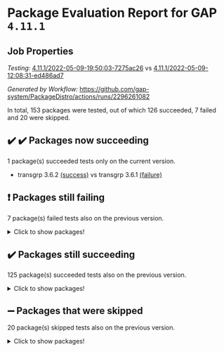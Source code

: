 # Package Evaluation Report for GAP `4.11.1`

## Job Properties

*Testing:* [4.11.1/2022-05-09-19:50:03-7275ac26](https://github.com/gap-system/PackageDistro/blob/data/reports/4.11.1/2022-05-09-19:50:03-7275ac26) vs [4.11.1/2022-05-09-12:08:31-ed486ad7](https://github.com/gap-system/PackageDistro/blob/data/reports/4.11.1/2022-05-09-12:08:31-ed486ad7)

*Generated by Workflow:* https://github.com/gap-system/PackageDistro/actions/runs/2296261082

In total, 153 packages were tested, out of which 126 succeeded, 7 failed and 20 were skipped.

## :heavy_check_mark: :heavy_check_mark: Packages now succeeding

1 package(s) succeeded tests only on the current version.
- transgrp 3.6.2 [(success)](https://github.com/gap-system/PackageDistro/runs/6358206764?check_suite_focus=true) vs transgrp 3.6.1 [(failure)](https://github.com/gap-system/PackageDistro/runs/6351098925?check_suite_focus=true)

## :exclamation: Packages still failing

7 package(s) failed tests also on the previous version.
<details><summary>Click to show packages!</summary>

- fining 1.4.1 [(failure)](https://github.com/gap-system/PackageDistro/runs/6358198901?check_suite_focus=true)
- francy 1.2.4 [(failure)](https://github.com/gap-system/PackageDistro/runs/6358199401?check_suite_focus=true)
- hap 1.39 [(failure)](https://github.com/gap-system/PackageDistro/runs/6358200336?check_suite_focus=true)
- normalizinterface 1.3.2 [(failure)](https://github.com/gap-system/PackageDistro/runs/6358203322?check_suite_focus=true)
- packagemanager 1.2 [(failure)](https://github.com/gap-system/PackageDistro/runs/6358203825?check_suite_focus=true)
- recog 1.3.2 [(failure)](https://github.com/gap-system/PackageDistro/runs/6358205001?check_suite_focus=true)
- semigroups 4.0.0 [(failure)](https://github.com/gap-system/PackageDistro/runs/6358205490?check_suite_focus=true)
</details>

## :heavy_check_mark: Packages still succeeding

125 package(s) succeeded tests also on the previous version.
<details><summary>Click to show packages!</summary>

- ace 5.4 [(success)](https://github.com/gap-system/PackageDistro/runs/6358195536?check_suite_focus=true)
- aclib 1.3.2 [(success)](https://github.com/gap-system/PackageDistro/runs/6358195626?check_suite_focus=true)
- agt 0.2 [(success)](https://github.com/gap-system/PackageDistro/runs/6358195714?check_suite_focus=true)
- alnuth 3.2.1 [(success)](https://github.com/gap-system/PackageDistro/runs/6358195791?check_suite_focus=true)
- anupq 3.2.6 [(success)](https://github.com/gap-system/PackageDistro/runs/6358196000?check_suite_focus=true)
- atlasrep 2.1.2 [(success)](https://github.com/gap-system/PackageDistro/runs/6358196086?check_suite_focus=true)
- autodoc 2022.03.10 [(success)](https://github.com/gap-system/PackageDistro/runs/6358196149?check_suite_focus=true)
- automata 1.15 [(success)](https://github.com/gap-system/PackageDistro/runs/6358196215?check_suite_focus=true)
- automgrp 1.3.2 [(success)](https://github.com/gap-system/PackageDistro/runs/6358196317?check_suite_focus=true)
- autpgrp 1.10.2 [(success)](https://github.com/gap-system/PackageDistro/runs/6358196424?check_suite_focus=true)
- cap 2022.05-02 [(success)](https://github.com/gap-system/PackageDistro/runs/6358196518?check_suite_focus=true)
- caratinterface 2.3.3 [(success)](https://github.com/gap-system/PackageDistro/runs/6358196599?check_suite_focus=true)
- cddinterface 2020.06.24 [(success)](https://github.com/gap-system/PackageDistro/runs/6358196741?check_suite_focus=true)
- circle 1.6.5 [(success)](https://github.com/gap-system/PackageDistro/runs/6358196820?check_suite_focus=true)
- classicpres 1.22 [(success)](https://github.com/gap-system/PackageDistro/runs/6358196908?check_suite_focus=true)
- cohomolo 1.6.10 [(success)](https://github.com/gap-system/PackageDistro/runs/6358196993?check_suite_focus=true)
- congruence 1.2.4 [(success)](https://github.com/gap-system/PackageDistro/runs/6358197085?check_suite_focus=true)
- corelg 1.56 [(success)](https://github.com/gap-system/PackageDistro/runs/6358197155?check_suite_focus=true)
- crime 1.6 [(success)](https://github.com/gap-system/PackageDistro/runs/6358197267?check_suite_focus=true)
- crisp 1.4.5 [(success)](https://github.com/gap-system/PackageDistro/runs/6358197333?check_suite_focus=true)
- crypting 0.10 [(success)](https://github.com/gap-system/PackageDistro/runs/6358197412?check_suite_focus=true)
- cryst 4.1.24 [(success)](https://github.com/gap-system/PackageDistro/runs/6358197505?check_suite_focus=true)
- crystcat 1.1.9 [(success)](https://github.com/gap-system/PackageDistro/runs/6358197584?check_suite_focus=true)
- ctbllib 1.3.4 [(success)](https://github.com/gap-system/PackageDistro/runs/6358197699?check_suite_focus=true)
- cubefree 1.19 [(success)](https://github.com/gap-system/PackageDistro/runs/6358197771?check_suite_focus=true)
- curlinterface 2.2.2 [(success)](https://github.com/gap-system/PackageDistro/runs/6358197854?check_suite_focus=true)
- cvec 2.7.5 [(success)](https://github.com/gap-system/PackageDistro/runs/6358197934?check_suite_focus=true)
- datastructures 0.2.7 [(success)](https://github.com/gap-system/PackageDistro/runs/6358198024?check_suite_focus=true)
- deepthought 1.0.5 [(success)](https://github.com/gap-system/PackageDistro/runs/6358198107?check_suite_focus=true)
- design 1.7 [(success)](https://github.com/gap-system/PackageDistro/runs/6358198181?check_suite_focus=true)
- difsets 2.3.1 [(success)](https://github.com/gap-system/PackageDistro/runs/6358198281?check_suite_focus=true)
- digraphs 1.5.2 [(success)](https://github.com/gap-system/PackageDistro/runs/6358198366?check_suite_focus=true)
- edim 1.3.5 [(success)](https://github.com/gap-system/PackageDistro/runs/6358198455?check_suite_focus=true)
- example 4.3.1 [(success)](https://github.com/gap-system/PackageDistro/runs/6358198542?check_suite_focus=true)
- factint 1.6.3 [(success)](https://github.com/gap-system/PackageDistro/runs/6358198640?check_suite_focus=true)
- ferret 1.0.7 [(success)](https://github.com/gap-system/PackageDistro/runs/6358198735?check_suite_focus=true)
- fga 1.4.0 [(success)](https://github.com/gap-system/PackageDistro/runs/6358198810?check_suite_focus=true)
- float 1.0.3 [(success)](https://github.com/gap-system/PackageDistro/runs/6358198997?check_suite_focus=true)
- format 1.4.3 [(success)](https://github.com/gap-system/PackageDistro/runs/6358199080?check_suite_focus=true)
- forms 1.2.7 [(success)](https://github.com/gap-system/PackageDistro/runs/6358199174?check_suite_focus=true)
- fplsa 1.2.5 [(success)](https://github.com/gap-system/PackageDistro/runs/6358199250?check_suite_focus=true)
- fr 2.4.8 [(success)](https://github.com/gap-system/PackageDistro/runs/6358199326?check_suite_focus=true)
- fwtree 1.3 [(success)](https://github.com/gap-system/PackageDistro/runs/6358199466?check_suite_focus=true)
- gbnp 1.0.5 [(success)](https://github.com/gap-system/PackageDistro/runs/6358199577?check_suite_focus=true)
- generalizedmorphismsforcap 2022.05-01 [(success)](https://github.com/gap-system/PackageDistro/runs/6358199664?check_suite_focus=true)
- genss 1.6.6 [(success)](https://github.com/gap-system/PackageDistro/runs/6358199743?check_suite_focus=true)
- gradedringforhomalg 2022.03-01 [(success)](https://github.com/gap-system/PackageDistro/runs/6358199813?check_suite_focus=true)
- grape 4.8.5 [(success)](https://github.com/gap-system/PackageDistro/runs/6358199874?check_suite_focus=true)
- groupoids 1.69 [(success)](https://github.com/gap-system/PackageDistro/runs/6358199964?check_suite_focus=true)
- grpconst 2.6.2 [(success)](https://github.com/gap-system/PackageDistro/runs/6358200048?check_suite_focus=true)
- guarana 0.96.3 [(success)](https://github.com/gap-system/PackageDistro/runs/6358200170?check_suite_focus=true)
- guava 3.16 [(success)](https://github.com/gap-system/PackageDistro/runs/6358200249?check_suite_focus=true)
- hapcryst 0.1.14 [(success)](https://github.com/gap-system/PackageDistro/runs/6358200424?check_suite_focus=true)
- hecke 1.5.3 [(success)](https://github.com/gap-system/PackageDistro/runs/6358200501?check_suite_focus=true)
- help 3.5 [(success)](https://github.com/gap-system/PackageDistro/runs/6358200667?check_suite_focus=true)
- idrel 2.43 [(success)](https://github.com/gap-system/PackageDistro/runs/6358200770?check_suite_focus=true)
- images 1.3.1 [(success)](https://github.com/gap-system/PackageDistro/runs/6358200881?check_suite_focus=true)
- intpic 0.2.4 [(success)](https://github.com/gap-system/PackageDistro/runs/6358200986?check_suite_focus=true)
- io 4.7.2 [(success)](https://github.com/gap-system/PackageDistro/runs/6358201126?check_suite_focus=true)
- irredsol 1.4.3 [(success)](https://github.com/gap-system/PackageDistro/runs/6358201237?check_suite_focus=true)
- json 2.1.0 [(success)](https://github.com/gap-system/PackageDistro/runs/6358201348?check_suite_focus=true)
- jupyterkernel 1.4.1 [(success)](https://github.com/gap-system/PackageDistro/runs/6358201457?check_suite_focus=true)
- jupyterviz 1.5.1 [(success)](https://github.com/gap-system/PackageDistro/runs/6358201554?check_suite_focus=true)
- kan 1.34 [(success)](https://github.com/gap-system/PackageDistro/runs/6358201626?check_suite_focus=true)
- kbmag 1.5.9 [(success)](https://github.com/gap-system/PackageDistro/runs/6358201692?check_suite_focus=true)
- laguna 3.9.5 [(success)](https://github.com/gap-system/PackageDistro/runs/6358201761?check_suite_focus=true)
- liealgdb 2.2.1 [(success)](https://github.com/gap-system/PackageDistro/runs/6358201831?check_suite_focus=true)
- liepring 2.6 [(success)](https://github.com/gap-system/PackageDistro/runs/6358201924?check_suite_focus=true)
- liering 2.4.2 [(success)](https://github.com/gap-system/PackageDistro/runs/6358202006?check_suite_focus=true)
- linearalgebraforcap 2022.05-02 [(success)](https://github.com/gap-system/PackageDistro/runs/6358202127?check_suite_focus=true)
- loops 3.4.1 [(success)](https://github.com/gap-system/PackageDistro/runs/6358202234?check_suite_focus=true)
- lpres 1.0.3 [(success)](https://github.com/gap-system/PackageDistro/runs/6358202335?check_suite_focus=true)
- majoranaalgebras 1.4 [(success)](https://github.com/gap-system/PackageDistro/runs/6358202416?check_suite_focus=true)
- mapclass 1.4.5 [(success)](https://github.com/gap-system/PackageDistro/runs/6358202492?check_suite_focus=true)
- matgrp 0.64 [(success)](https://github.com/gap-system/PackageDistro/runs/6358202579?check_suite_focus=true)
- modisom 2.5.2 [(success)](https://github.com/gap-system/PackageDistro/runs/6358202661?check_suite_focus=true)
- modulepresentationsforcap 2022.05-01 [(success)](https://github.com/gap-system/PackageDistro/runs/6358202750?check_suite_focus=true)
- monoidalcategories 2022.05-02 [(success)](https://github.com/gap-system/PackageDistro/runs/6358202830?check_suite_focus=true)
- nconvex 2020.11-04 [(success)](https://github.com/gap-system/PackageDistro/runs/6358202911?check_suite_focus=true)
- nilmat 1.4.1 [(success)](https://github.com/gap-system/PackageDistro/runs/6358203003?check_suite_focus=true)
- nock 1.5 [(success)](https://github.com/gap-system/PackageDistro/runs/6358203163?check_suite_focus=true)
- nq 2.5.8 [(success)](https://github.com/gap-system/PackageDistro/runs/6358203423?check_suite_focus=true)
- numericalsgps 1.3.0 [(success)](https://github.com/gap-system/PackageDistro/runs/6358203506?check_suite_focus=true)
- openmath 11.5.1 [(success)](https://github.com/gap-system/PackageDistro/runs/6358203587?check_suite_focus=true)
- orb 4.8.4 [(success)](https://github.com/gap-system/PackageDistro/runs/6358203717?check_suite_focus=true)
- patternclass 2.4.2 [(success)](https://github.com/gap-system/PackageDistro/runs/6358203953?check_suite_focus=true)
- permut 2.0.4 [(success)](https://github.com/gap-system/PackageDistro/runs/6358204053?check_suite_focus=true)
- polenta 1.3.10 [(success)](https://github.com/gap-system/PackageDistro/runs/6358204124?check_suite_focus=true)
- polymaking 0.8.6 [(success)](https://github.com/gap-system/PackageDistro/runs/6358204213?check_suite_focus=true)
- primgrp 3.4.2 [(success)](https://github.com/gap-system/PackageDistro/runs/6358204296?check_suite_focus=true)
- profiling 2.5.0 [(success)](https://github.com/gap-system/PackageDistro/runs/6358204372?check_suite_focus=true)
- qpa 1.33 [(success)](https://github.com/gap-system/PackageDistro/runs/6358204469?check_suite_focus=true)
- quagroup 1.8.3 [(success)](https://github.com/gap-system/PackageDistro/runs/6358204563?check_suite_focus=true)
- radiroot 2.9 [(success)](https://github.com/gap-system/PackageDistro/runs/6358204664?check_suite_focus=true)
- rcwa 4.6.4 [(success)](https://github.com/gap-system/PackageDistro/runs/6358204779?check_suite_focus=true)
- rds 1.8 [(success)](https://github.com/gap-system/PackageDistro/runs/6358204878?check_suite_focus=true)
- repndecomp 1.2.1 [(success)](https://github.com/gap-system/PackageDistro/runs/6358205093?check_suite_focus=true)
- repsn 3.1.0 [(success)](https://github.com/gap-system/PackageDistro/runs/6358205199?check_suite_focus=true)
- resclasses 4.7.2 [(success)](https://github.com/gap-system/PackageDistro/runs/6358205284?check_suite_focus=true)
- scscp 2.3.1 [(success)](https://github.com/gap-system/PackageDistro/runs/6358205401?check_suite_focus=true)
- sglppow 2.2 [(success)](https://github.com/gap-system/PackageDistro/runs/6358205554?check_suite_focus=true)
- sgpviz 0.999.5 [(success)](https://github.com/gap-system/PackageDistro/runs/6358205640?check_suite_focus=true)
- simpcomp 2.1.14 [(success)](https://github.com/gap-system/PackageDistro/runs/6358205713?check_suite_focus=true)
- singular 2020.12.18 [(success)](https://github.com/gap-system/PackageDistro/runs/6358205805?check_suite_focus=true)
- sla 1.5.3 [(success)](https://github.com/gap-system/PackageDistro/runs/6358205907?check_suite_focus=true)
- smallgrp 1.5 [(success)](https://github.com/gap-system/PackageDistro/runs/6358205995?check_suite_focus=true)
- smallsemi 0.6.13 [(success)](https://github.com/gap-system/PackageDistro/runs/6358206063?check_suite_focus=true)
- sonata 2.9.4 [(success)](https://github.com/gap-system/PackageDistro/runs/6358206184?check_suite_focus=true)
- sophus 1.25 [(success)](https://github.com/gap-system/PackageDistro/runs/6358206277?check_suite_focus=true)
- spinsym 1.5.2 [(success)](https://github.com/gap-system/PackageDistro/runs/6358206376?check_suite_focus=true)
- symbcompcc 1.3.2 [(success)](https://github.com/gap-system/PackageDistro/runs/6358206453?check_suite_focus=true)
- thelma 1.3 [(success)](https://github.com/gap-system/PackageDistro/runs/6358206540?check_suite_focus=true)
- tomlib 1.2.9 [(success)](https://github.com/gap-system/PackageDistro/runs/6358206621?check_suite_focus=true)
- toric 1.9.5 [(success)](https://github.com/gap-system/PackageDistro/runs/6358206701?check_suite_focus=true)
- ugaly 4.0.2 [(success)](https://github.com/gap-system/PackageDistro/runs/6358206844?check_suite_focus=true)
- unipot 1.5 [(success)](https://github.com/gap-system/PackageDistro/runs/6358206922?check_suite_focus=true)
- unitlib 4.1.0 [(success)](https://github.com/gap-system/PackageDistro/runs/6358206999?check_suite_focus=true)
- utils 0.72 [(success)](https://github.com/gap-system/PackageDistro/runs/6358207085?check_suite_focus=true)
- uuid 0.7 [(success)](https://github.com/gap-system/PackageDistro/runs/6358207167?check_suite_focus=true)
- walrus 0.9991 [(success)](https://github.com/gap-system/PackageDistro/runs/6358207348?check_suite_focus=true)
- wedderga 4.10.2 [(success)](https://github.com/gap-system/PackageDistro/runs/6358207435?check_suite_focus=true)
- xmod 2.88 [(success)](https://github.com/gap-system/PackageDistro/runs/6358207546?check_suite_focus=true)
- xmodalg 1.22 [(success)](https://github.com/gap-system/PackageDistro/runs/6358207644?check_suite_focus=true)
- yangbaxter 0.10.0 [(success)](https://github.com/gap-system/PackageDistro/runs/6358207736?check_suite_focus=true)
- zeromqinterface 0.13 [(success)](https://github.com/gap-system/PackageDistro/runs/6358207829?check_suite_focus=true)
</details>

## :heavy_minus_sign: Packages that were skipped

20 package(s) skipped tests also on the previous version.
<details><summary>Click to show packages!</summary>

- 4ti2interface 2022.03-01 [(skipped)](https://github.com/gap-system/PackageDistro/runs/6358081966?check_suite_focus=true)
- browse 1.8.14 [(skipped)](https://github.com/gap-system/PackageDistro/runs/6358081966?check_suite_focus=true)
- examplesforhomalg 2022.03-01 [(skipped)](https://github.com/gap-system/PackageDistro/runs/6358081966?check_suite_focus=true)
- gapdoc 1.6.5 [(skipped)](https://github.com/gap-system/PackageDistro/runs/6358081966?check_suite_focus=true)
- gauss 2022.03-01 [(skipped)](https://github.com/gap-system/PackageDistro/runs/6358081966?check_suite_focus=true)
- gaussforhomalg 2022.03-01 [(skipped)](https://github.com/gap-system/PackageDistro/runs/6358081966?check_suite_focus=true)
- gradedmodules 2022.03-01 [(skipped)](https://github.com/gap-system/PackageDistro/runs/6358081966?check_suite_focus=true)
- homalg 2022.03-01 [(skipped)](https://github.com/gap-system/PackageDistro/runs/6358081966?check_suite_focus=true)
- homalgtocas 2022.03-01 [(skipped)](https://github.com/gap-system/PackageDistro/runs/6358081966?check_suite_focus=true)
- io_forhomalg 2022.03-01 [(skipped)](https://github.com/gap-system/PackageDistro/runs/6358081966?check_suite_focus=true)
- itc 1.5.1 [(skipped)](https://github.com/gap-system/PackageDistro/runs/6358081966?check_suite_focus=true)
- localizeringforhomalg 2022.03-01 [(skipped)](https://github.com/gap-system/PackageDistro/runs/6358081966?check_suite_focus=true)
- matricesforhomalg 2022.04-01 [(skipped)](https://github.com/gap-system/PackageDistro/runs/6358081966?check_suite_focus=true)
- modules 2022.03-01 [(skipped)](https://github.com/gap-system/PackageDistro/runs/6358081966?check_suite_focus=true)
- polycyclic 2.16 [(skipped)](https://github.com/gap-system/PackageDistro/runs/6358081966?check_suite_focus=true)
- ringsforhomalg 2022.04-01 [(skipped)](https://github.com/gap-system/PackageDistro/runs/6358081966?check_suite_focus=true)
- sco 2022.03-01 [(skipped)](https://github.com/gap-system/PackageDistro/runs/6358081966?check_suite_focus=true)
- toolsforhomalg 2022.04-03 [(skipped)](https://github.com/gap-system/PackageDistro/runs/6358081966?check_suite_focus=true)
- toricvarieties 2022.03.23 [(skipped)](https://github.com/gap-system/PackageDistro/runs/6358081966?check_suite_focus=true)
- xgap 4.31 [(skipped)](https://github.com/gap-system/PackageDistro/runs/6358081966?check_suite_focus=true)
</details>

